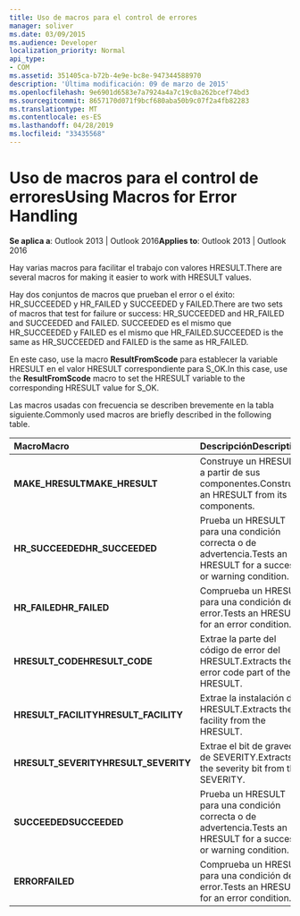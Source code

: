 ```yaml
---
title: Uso de macros para el control de errores
manager: soliver
ms.date: 03/09/2015
ms.audience: Developer
localization_priority: Normal
api_type:
- COM
ms.assetid: 351405ca-b72b-4e9e-bc8e-947344588970
description: 'Última modificación: 09 de marzo de 2015'
ms.openlocfilehash: 9e6901d6583e7a7924a4a7c19c0a262bcef74bd3
ms.sourcegitcommit: 8657170d071f9bcf680aba50b9c07f2a4fb82283
ms.translationtype: MT
ms.contentlocale: es-ES
ms.lasthandoff: 04/28/2019
ms.locfileid: "33435568"
---
```

# <a name="using-macros-for-error-handling"></a><span data-ttu-id="d07e4-103">Uso de macros para el control de errores</span><span class="sxs-lookup"><span data-stu-id="d07e4-103">Using Macros for Error Handling</span></span>

  
  
<span data-ttu-id="d07e4-104">**Se aplica a**: Outlook 2013 | Outlook 2016</span><span class="sxs-lookup"><span data-stu-id="d07e4-104">**Applies to**: Outlook 2013 | Outlook 2016</span></span> 
  
<span data-ttu-id="d07e4-105">Hay varias macros para facilitar el trabajo con valores HRESULT.</span><span class="sxs-lookup"><span data-stu-id="d07e4-105">There are several macros for making it easier to work with HRESULT values.</span></span>
  
<span data-ttu-id="d07e4-106">Hay dos conjuntos de macros que prueban el error o el éxito: HR_SUCCEEDED y HR_FAILED y SUCCEEDED y FAILED.</span><span class="sxs-lookup"><span data-stu-id="d07e4-106">There are two sets of macros that test for failure or success: HR_SUCCEEDED and HR_FAILED and SUCCEEDED and FAILED.</span></span> <span data-ttu-id="d07e4-107">SUCCEEDED es el mismo que HR_SUCCEEDED y FAILED es el mismo que HR_FAILED.</span><span class="sxs-lookup"><span data-stu-id="d07e4-107">SUCCEEDED is the same as HR_SUCCEEDED and FAILED is the same as HR_FAILED.</span></span>
  
<span data-ttu-id="d07e4-108">En este caso, use la macro **ResultFromScode** para establecer la variable HRESULT en el valor HRESULT correspondiente para S_OK.</span><span class="sxs-lookup"><span data-stu-id="d07e4-108">In this case, use the **ResultFromScode** macro to set the HRESULT variable to the corresponding HRESULT value for S_OK.</span></span> 
  
<span data-ttu-id="d07e4-109">Las macros usadas con frecuencia se describen brevemente en la tabla siguiente.</span><span class="sxs-lookup"><span data-stu-id="d07e4-109">Commonly used macros are briefly described in the following table.</span></span>
  
|<span data-ttu-id="d07e4-110">**Macro**</span><span class="sxs-lookup"><span data-stu-id="d07e4-110">**Macro**</span></span>|<span data-ttu-id="d07e4-111">**Descripción**</span><span class="sxs-lookup"><span data-stu-id="d07e4-111">**Description**</span></span>|
|:-----|:-----|
|<span data-ttu-id="d07e4-112">**MAKE_HRESULT**</span><span class="sxs-lookup"><span data-stu-id="d07e4-112">**MAKE_HRESULT**</span></span> <br/> |<span data-ttu-id="d07e4-113">Construye un HRESULT a partir de sus componentes.</span><span class="sxs-lookup"><span data-stu-id="d07e4-113">Constructs an HRESULT from its components.</span></span>  <br/> |
|<span data-ttu-id="d07e4-114">**HR_SUCCEEDED**</span><span class="sxs-lookup"><span data-stu-id="d07e4-114">**HR_SUCCEEDED**</span></span> <br/> |<span data-ttu-id="d07e4-115">Prueba un HRESULT para una condición correcta o de advertencia.</span><span class="sxs-lookup"><span data-stu-id="d07e4-115">Tests an HRESULT for a success or warning condition.</span></span>  <br/> |
|<span data-ttu-id="d07e4-116">**HR_FAILED**</span><span class="sxs-lookup"><span data-stu-id="d07e4-116">**HR_FAILED**</span></span> <br/> |<span data-ttu-id="d07e4-117">Comprueba un HRESULT para una condición de error.</span><span class="sxs-lookup"><span data-stu-id="d07e4-117">Tests an HRESULT for an error condition.</span></span>  <br/> |
|<span data-ttu-id="d07e4-118">**HRESULT_CODE**</span><span class="sxs-lookup"><span data-stu-id="d07e4-118">**HRESULT_CODE**</span></span> <br/> |<span data-ttu-id="d07e4-119">Extrae la parte del código de error del HRESULT.</span><span class="sxs-lookup"><span data-stu-id="d07e4-119">Extracts the error code part of the HRESULT.</span></span>  <br/> |
|<span data-ttu-id="d07e4-120">**HRESULT_FACILITY**</span><span class="sxs-lookup"><span data-stu-id="d07e4-120">**HRESULT_FACILITY**</span></span> <br/> |<span data-ttu-id="d07e4-121">Extrae la instalación del HRESULT.</span><span class="sxs-lookup"><span data-stu-id="d07e4-121">Extracts the facility from the HRESULT.</span></span>  <br/> |
|<span data-ttu-id="d07e4-122">**HRESULT_SEVERITY**</span><span class="sxs-lookup"><span data-stu-id="d07e4-122">**HRESULT_SEVERITY**</span></span> <br/> |<span data-ttu-id="d07e4-123">Extrae el bit de gravedad de SEVERITY.</span><span class="sxs-lookup"><span data-stu-id="d07e4-123">Extracts the severity bit from the SEVERITY.</span></span>  <br/> |
|<span data-ttu-id="d07e4-124">**SUCCEEDED**</span><span class="sxs-lookup"><span data-stu-id="d07e4-124">**SUCCEEDED**</span></span> <br/> |<span data-ttu-id="d07e4-125">Prueba un HRESULT para una condición correcta o de advertencia.</span><span class="sxs-lookup"><span data-stu-id="d07e4-125">Tests an HRESULT for a success or warning condition.</span></span>  <br/> |
|<span data-ttu-id="d07e4-126">**ERROR**</span><span class="sxs-lookup"><span data-stu-id="d07e4-126">**FAILED**</span></span> <br/> |<span data-ttu-id="d07e4-127">Comprueba un HRESULT para una condición de error.</span><span class="sxs-lookup"><span data-stu-id="d07e4-127">Tests an HRESULT for an error condition.</span></span>  <br/> |
   


